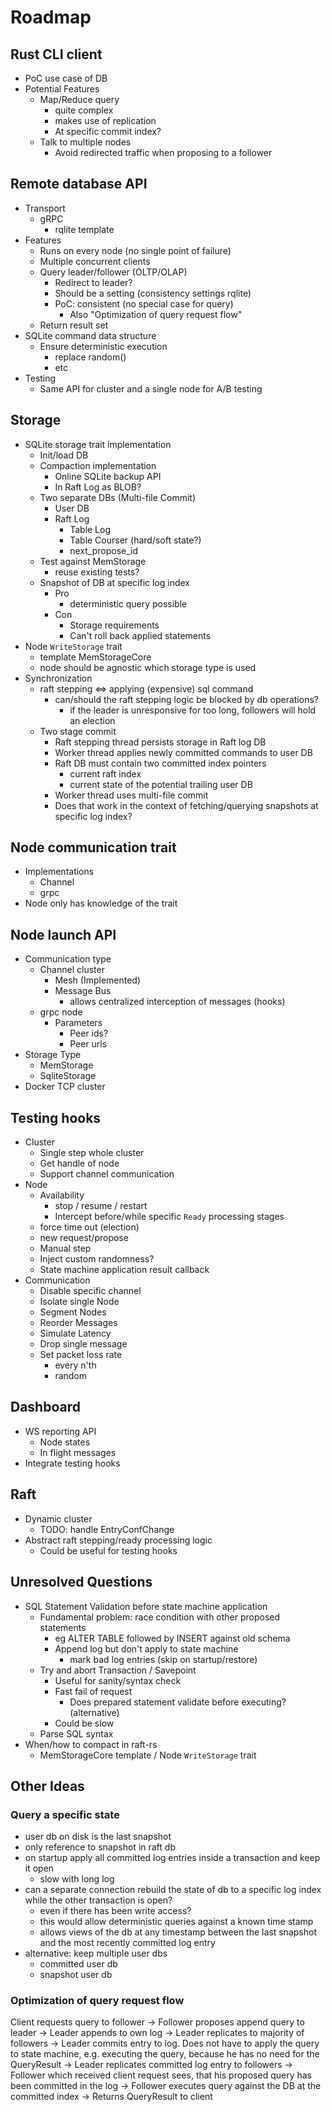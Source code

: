# Roadmap

## Rust CLI client
- PoC use case of DB
- Potential Features
  - Map/Reduce query
    - quite complex
    - makes use of replication
    - At specific commit index?
  - Talk to multiple nodes
    - Avoid redirected traffic when proposing to a follower

## Remote database API
- Transport
  - gRPC
    - rqlite template
- Features
  - Runs on every node (no single point of failure)
  - Multiple concurrent clients
  - Query leader/follower (OLTP/OLAP)
    - Redirect to leader?
    - Should be a setting (consistency settings rqlite)
    - PoC: consistent (no special case for query)
      - Also "Optimization of query request flow"
  - Return result set
- SQLite command data structure
  - Ensure deterministic execution
    - replace random()
    - etc
- Testing
  - Same API for cluster and a single node for A/B testing

## Storage
- SQLite storage trait implementation
  - Init/load DB
  - Compaction implementation
    - Online SQLite backup API
    - In Raft Log as BLOB?
  - Two separate DBs (Multi-file Commit)
    - User DB
    - Raft Log
      - Table Log
      - Table Courser (hard/soft state?)
      - next_propose_id
  - Test against MemStorage
    - reuse existing tests?
  - Snapshot of DB at specific log index
    - Pro
      - deterministic query possible
    - Con
      - Storage requirements
      - Can't roll back applied statements
- Node `WriteStorage` trait
  - template MemStorageCore
  - node should be agnostic which storage type is used
- Synchronization
  - raft stepping <=> applying (expensive) sql command
    - can/should the raft stepping logic be blocked by db operations?
      - if the leader is unresponsive for too long, followers will hold an election
  - Two stage commit
    - Raft stepping thread persists storage in Raft log DB
    - Worker thread applies newly committed commands to user DB
    - Raft DB must contain two committed index pointers
      - current raft index 
      - current state of the potential trailing user DB
    - Worker thread uses multi-file commit
    - Does that work in the context of fetching/querying snapshots at specific log index?
  
## Node communication trait
- Implementations
  - Channel
  - grpc
- Node only has knowledge of the trait

## Node launch API
- Communication type
  - Channel cluster
    - Mesh (Implemented)
    - Message Bus
      - allows centralized interception of messages (hooks)
  - grpc node
    - Parameters
      - Peer ids?
      - Peer urls
- Storage Type
  - MemStorage
  - SqliteStorage
- Docker TCP cluster

## Testing hooks
- Cluster
  - Single step whole cluster
  - Get handle of node
  - Support channel communication
- Node
  - Availability
    - stop / resume / restart
    - Intercept before/while specific `Ready` processing stages
  - force time out (election)
  - new request/propose
  - Manual step
  - Inject custom randomness?
  - State machine application result callback
- Communication
  - Disable specific channel
  - Isolate single Node
  - Segment Nodes
  - Reorder Messages
  - Simulate Latency
  - Drop single message
  - Set packet loss rate
    - every n'th
    - random

## Dashboard
- WS reporting API
  - Node states
  - In flight messages
- Integrate testing hooks

## Raft
- Dynamic cluster
  - TODO: handle EntryConfChange
- Abstract raft stepping/ready processing logic
  - Could be useful for testing hooks

## Unresolved Questions
- SQL Statement Validation before state machine application
  - Fundamental problem: race condition with other proposed statements
    - eg ALTER TABLE followed by INSERT against old schema
    - Append log but don't apply to state machine
      - mark bad log entries (skip on startup/restore)
  - Try and abort Transaction / Savepoint
    - Useful for sanity/syntax check
    - Fast fail of request
      - Does prepared statement validate before executing? (alternative)
    - Could be slow
  - Parse SQL syntax 
- When/how to compact in raft-rs
  - MemStorageCore template / Node `WriteStorage` trait

## Other Ideas

### Query a specific state
- user db on disk is the last snapshot
- only reference to snapshot in raft db
- on startup apply all committed log entries inside a transaction and keep it open
  - slow with long log
- can a separate connection rebuild the state of db to a specific log index while the other transaction is open?
  - even if there has been write access?
  - this would allow deterministic queries against a known time stamp
  - allows views of the db at any timestamp between the last snapshot and the most recently committed log entry
- alternative: keep multiple user dbs
  - committed user db
  - snapshot user db
  
### Optimization of query request flow
Client requests query to follower ->
Follower proposes append query to leader ->
Leader appends to own log ->
Leader replicates to majority of followers ->
Leader commits entry to log. Does not have to apply the query to state machine, e.g. executing the query, because he has no need for the QueryResult ->
Leader replicates committed log entry to followers ->
Follower which received client request sees, that his proposed query has been committed in the log ->
Follower executes query against the DB at the committed index ->
Returns QueryResult to client